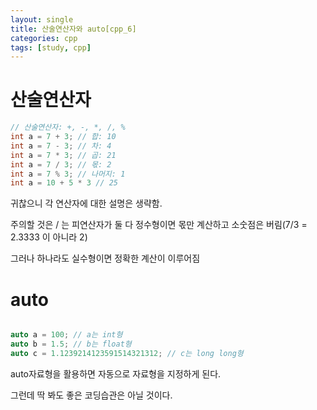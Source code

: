 ```yaml
---
layout: single
title: 산술연산자와 auto[cpp_6]
categories: cpp
tags: [study, cpp]
---
```


# 산술연산자
```cpp
// 산술연산자: +, -, *, /, %
int a = 7 + 3; // 합: 10
int a = 7 - 3; // 차: 4
int a = 7 * 3; // 곱: 21
int a = 7 / 3; // 몫: 2 
int a = 7 % 3; // 나머지: 1
int a = 10 + 5 * 3 // 25 
```

귀찮으니 각 연산자에 대한 설명은 생략함.

주의할 것은 / 는 피연산자가 둘 다 정수형이면 몫만 계산하고 소숫점은 버림(7/3 = 2.3333 이 아니라 2)

그러나 하나라도 실수형이면 정확한 계산이 이루어짐


# auto

```cpp

auto a = 100; // a는 int형
auto b = 1.5; // b는 float형
auto c = 1.1239214123591514321312; // c는 long long형

```

auto자료형을 활용하면 자동으로 자료형을 지정하게 된다.

그런데 딱 봐도 좋은 코딩습관은 아닐 것이다.
